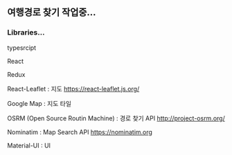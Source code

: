 ## 여행경로 찾기 작업중...

### Libraries...

typesrcipt

React

Redux

React-Leaflet : 지도
https://react-leaflet.js.org/

Google Map : 지도 타일

OSRM (Open Source Routin Machine) : 경로 찾기 API
http://project-osrm.org/

Nominatim : Map Search API
https://nominatim.org

Material-UI : UI
